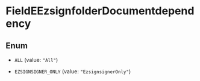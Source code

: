 

# FieldEEzsignfolderDocumentdependency

## Enum


* `ALL` (value: `"All"`)

* `EZSIGNSIGNER_ONLY` (value: `"EzsignsignerOnly"`)



